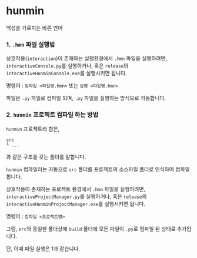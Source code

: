 # hunmin
백성을 가르치는 바른 언어

### 1. `.hmn` 파일 실행법
상호작용(`interaction`)이 존재하는 실행환경에서 `.hmn` 파일을 실행하려면,
`interactiveConsole.py`를 실행하거나, 혹은 `release`의 `interactiveHunminConsole.exe`를 실행시키면 됩니다.

명령어 : `컴파일 <파일명.hmn>` 또는 `실행 <파일명.hmn>`

파일은 `.py` 파일로 컴파일 되며, `.py` 파일을 실행하는 방식으로 작동합니다.

### 2. `hunmin` 프로젝트 컴파일 하는 방법
`hunmin` 프로젝트라 함은,
```
src
└ ...

```
과 같은 구조를 갖는 폴더를 말합니다.

`hunmin` 컴파일러는 자동으로 `src` 폴더를 프로젝트의 소스파일 폴더로 인식하여 컴파일합니다.

상호작용이 존재하는 프로젝트 환경에서 `.hmn` 파일을 실행하려면,
`interactiveProjectManager.py`를 실행하거나, 혹은 `release`의 `interactiveHunminProjectManager.exe`를 실행시키면 됩니다. 

명령어 : `컴파일 <프로젝트명>`

그럼, `src`와 동일한 폴더상에 `build` 폴더에 모든 파일이 `.py`로 컴파일 된 상태로 추가됩니다.

단, 이때 파일 실행은 1과 같습니다.
